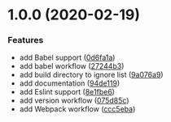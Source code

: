 # 1.0.0 (2020-02-19)


### Features

* add Babel support ([0d6fa1a](https://github.com/fczbkk/workshop-2020-02-19/commit/0d6fa1aa1cb84dc07296e6f0f8df05f43565d69f))
* add babel workflow ([27244b3](https://github.com/fczbkk/workshop-2020-02-19/commit/27244b3c51b68afc973a9e8c3ad8254b8e180599))
* add build directory to ignore list ([9a076a9](https://github.com/fczbkk/workshop-2020-02-19/commit/9a076a9f274699add8d3037aa32bc8be953e4348))
* add documentation ([94de119](https://github.com/fczbkk/workshop-2020-02-19/commit/94de119c2ddac5b49758d4e70dcee7b10bcef8f3))
* add Eslint support ([8e1fbe6](https://github.com/fczbkk/workshop-2020-02-19/commit/8e1fbe6e853d82aea34dbe2fae0ca75079d02830))
* add version workflow ([075d85c](https://github.com/fczbkk/workshop-2020-02-19/commit/075d85cec834ea293926b7d4647d6216d352a722))
* add Webpack workflow ([ccc5eba](https://github.com/fczbkk/workshop-2020-02-19/commit/ccc5ebabf375e3d53f3ecd7a796687e9ffbb383b))



